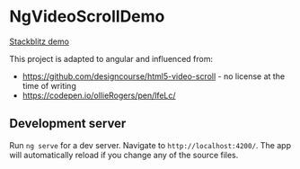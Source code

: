 # NgVideoScrollDemo
[Stackblitz demo](https://stackblitz.com/github/gabrielstellini/ngScrollVideo)


This project is adapted to angular and influenced from:
- https://github.com/designcourse/html5-video-scroll - no license at the time of writing
- https://codepen.io/ollieRogers/pen/lfeLc/

## Development server

Run `ng serve` for a dev server. Navigate to `http://localhost:4200/`. The app will automatically reload if you change any of the source files.
